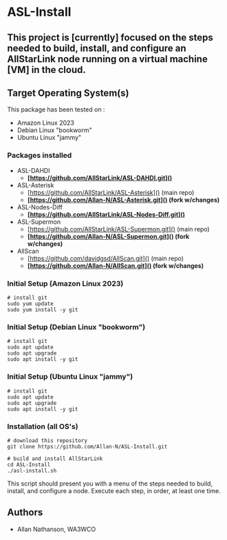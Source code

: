 # ASL-Install

## This project is [currently] focused on the steps needed to build, install, and configure an AllStarLink node running on a virtual machine [VM] in the cloud.

## Target Operating System(s)

This package has been tested on :

* Amazon Linux 2023
* Debian Linux "bookworm"
* Ubuntu Linux "jammy"

### Packages installed

* 	ASL-DAHDI
	* **[https://github.com/AllStarLink/ASL-DAHDI.git]()**
*  ASL-Asterisk
	* [https://github.com/AllStarLink/ASL-Asterisk]() (main repo)
	* **[https://github.com/Allan-N/ASL-Asterisk.git]() (fork w/changes)**
*  ASL-Nodes-Diff
	* **[https://github.com/AllStarLink/ASL-Nodes-Diff.git]()**
*	ASL-Supermon
	* [https://github.com/AllStarLink/ASL-Supermon.git]() (main repo)
	* **[https://github.com/Allan-N/ASL-Supermon.git]() (fork w/changes)**
*	AllScan
	* [https://github.com/davidgsd/AllScan.git]() (main repo)
	* **[https://github.com/Allan-N/AllScan.git]() (fork w/changes)**

### Initial Setup (Amazon Linux 2023)

```
# install git
sudo yum update
sudo yum install -y git
```

### Initial Setup (Debian Linux "bookworm")

```
# install git
sudo apt update
sudo apt upgrade
sudo apt install -y git
```

### Initial Setup (Ubuntu Linux "jammy")

```
# install git
sudo apt update
sudo apt upgrade
sudo apt install -y git
```

### Installation (all OS's)
```
# download this repository
git clone https://github.com/Allan-N/ASL-Install.git

# build and install AllStarLink
cd ASL-Install
./asl-install.sh
```

This script should present you with a menu of the steps needed to build, install, and configure a node.  Execute each step, in order, at least one time.

## Authors

* Allan Nathanson, WA3WCO




